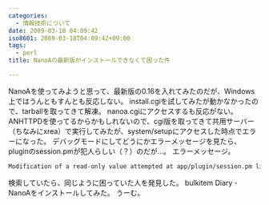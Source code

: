 ```yaml
---
categories:
  - 情報技術について
date: 2009-03-18 04:09:42
iso8601: 2009-03-18T04:09:42+09:00
tags:
  - perl
title: NanoAの最新版がインストールできなくて困った件

---
```


<p>NanoAを使ってみようと思って、最新版の0.16を入れてみたのだが、Windows上ではうんともすんとも反応しない。
install.cgiを試してみたが動かなかったので、tarballを取ってきて解凍。
nanoa.cgiにアクセスするも反応がない。
ANHTTPDを使ってるからかもしれないので、cgi版を取ってきて共用サーバー（ちなみにxrea）で実行してみたが、system/setupにアクセスした時点でエラーになった。
デバッグモードにしてどうにかエラーメッセージを見たら、pluginのsession.pmが犯人らしい（？）のだが&#133;。
エラーメッセージ。</p>

```default
Modification of a read-only value attempted at app/plugin/session.pm line 38.
```

<p>検索していたら、同じように困っていた人を発見した。
bulkitem Diary - NanoAをインストールしてみた。
うーむ。</p>
    	